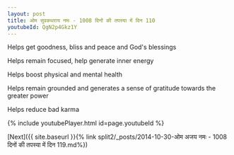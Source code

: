 ```yaml
---
layout: post
title: ओम सुवकथराय नमः - 1008 दिनों की तपस्या में दिन 110
youtubeId: QgN2p4Gkz1Y
---
```

 
 
Helps get goodness, bliss and peace and God's blessings
 
Helps remain focused, help generate inner energy 
 
Helps boost physical and mental health 
 
Helps remain grounded and generates a sense of gratitude towards the greater power 
 
Helps reduce bad karma
 
 
 
 


{% include youtubePlayer.html id=page.youtubeId %}
 
[Next]({{ site.baseurl }}{% link  split2/_posts/2014-10-30-ओम अजय नमः - 1008 दिनों की तपस्या में दिन 119.md%})
 
